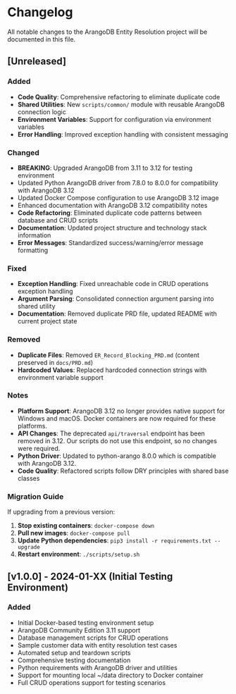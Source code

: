# Changelog

All notable changes to the ArangoDB Entity Resolution project will be documented in this file.

## [Unreleased]

### Added
- **Code Quality**: Comprehensive refactoring to eliminate duplicate code
- **Shared Utilities**: New `scripts/common/` module with reusable ArangoDB connection logic
- **Environment Variables**: Support for configuration via environment variables
- **Error Handling**: Improved exception handling with consistent messaging

### Changed
- **BREAKING**: Upgraded ArangoDB from 3.11 to 3.12 for testing environment
- Updated Python ArangoDB driver from 7.8.0 to 8.0.0 for compatibility with ArangoDB 3.12
- Updated Docker Compose configuration to use ArangoDB 3.12 image
- Enhanced documentation with ArangoDB 3.12 compatibility notes
- **Code Refactoring**: Eliminated duplicate code patterns between database and CRUD scripts
- **Documentation**: Updated project structure and technology stack information
- **Error Messages**: Standardized success/warning/error message formatting

### Fixed
- **Exception Handling**: Fixed unreachable code in CRUD operations exception handling
- **Argument Parsing**: Consolidated connection argument parsing into shared utility
- **Documentation**: Removed duplicate PRD file, updated README with current project state

### Removed
- **Duplicate Files**: Removed `ER_Record_Blocking_PRD.md` (content preserved in `docs/PRD.md`)
- **Hardcoded Values**: Replaced hardcoded connection strings with environment variable support

### Notes
- **Platform Support**: ArangoDB 3.12 no longer provides native support for Windows and macOS. Docker containers are now required for these platforms.
- **API Changes**: The deprecated `api/traversal` endpoint has been removed in 3.12. Our scripts do not use this endpoint, so no changes were required.
- **Python Driver**: Updated to python-arango 8.0.0 which is compatible with ArangoDB 3.12.
- **Code Quality**: Refactored scripts follow DRY principles with shared base classes

### Migration Guide
If upgrading from a previous version:

1. **Stop existing containers**: `docker-compose down`
2. **Pull new images**: `docker-compose pull`
3. **Update Python dependencies**: `pip3 install -r requirements.txt --upgrade`
4. **Restart environment**: `./scripts/setup.sh`

## [v1.0.0] - 2024-01-XX (Initial Testing Environment)

### Added
- Initial Docker-based testing environment setup
- ArangoDB Community Edition 3.11 support
- Database management scripts for CRUD operations
- Sample customer data with entity resolution test cases
- Automated setup and teardown scripts
- Comprehensive testing documentation
- Python requirements with ArangoDB driver and utilities
- Support for mounting local ~/data directory to Docker container
- Full CRUD operations support for testing scenarios

